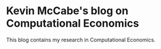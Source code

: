 # Kevin McCabe's blog on Computational Economics

This blog contains my research in Computational Economics.
